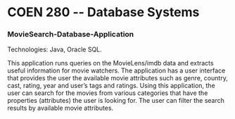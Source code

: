 # COEN 280 -- Database Systems 

### MovieSearch-Database-Application
Technologies: Java, Oracle SQL.

This application runs queries on the MovieLens/imdb data and extracts useful information for movie watchers. The application has a user 
interface that provides the user the available movie attributes such as genre, country, cast, rating, year and user’s tags and ratings. 
Using this application, the user can search for the movies from various categories that have the properties (attributes) the user is 
looking for. The user can filter the search results by available movie attributes.
